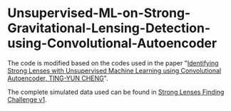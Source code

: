 # Unsupervised-ML-on-Strong-Gravitational-Lensing-Detection-using-Convolutional-Autoencoder
The code is modified based on the codes used in the paper "[Identifying Strong Lenses with Unsupervised Machine Learning using Convolutional Autoencoder, TING-YUN CHENG](https://arxiv.org/abs/1911.04320)". 

The complete simulated data used can be found in [Strong Lenses Finding Challenge v1](http://metcalf1.difa.unibo.it/blf-portal/gg_challenge.html). 
